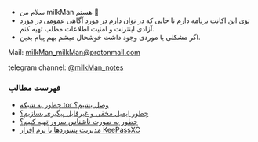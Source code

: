 - سلام من milkMan هستم 👋
- توی این اکانت برنامه دارم تا جایی که در توان دارم در مورد آگاهی عمومی در مورد آزادی اینترنت و امنیت اطلاعات مطلب تهیه کنم.
- اگر مشکلی یا موردی وجود داشت خوشحال میشم بهم پیام بدین.

Mail: [milkMan_milkMan@protonmail.com](mailto:milkMan_milkMan@protonmail.com) 

telegram channel: [@milkMan_notes](https://t.me/milkMan_notes)

### فهرست مطالب
- [چطور به شبکه tor وصل بشیم؟](https://github.com/iAmMilkMan/free_internet/tree/main/torBrowser-snowflake-bridge)
- [چطور ایمیل مخفی و غیر‌قابل پیگیری بسازیم؟](https://github.com/iAmMilkMan/free_internet/tree/main/anonymous-email)
- [چطور به صورت ناشناس سرور تهیه کنیم؟](https://github.com/iAmMilkMan/free_internet/tree/main/anonymous-VPS)
- [مدیریت پسوردها با نرم افزار KeePassXC](https://github.com/iAmMilkMan/free_internet/tree/main/KeePassXC)

<!---
- 👀 I’m interested in ...
- 🌱 I’m currently learning ...
- 💞️ I’m looking to collaborate on ...
- 📫 How to reach me ...

iAmMilkMan/iAmMilkMan is a ✨ special ✨ repository because its `README.md` (this file) appears on your GitHub profile.
You can click the Preview link to take a look at your changes.
--->
